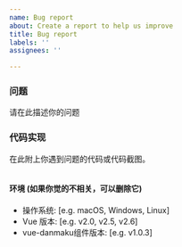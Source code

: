 ```yaml
---
name: Bug report
about: Create a report to help us improve
title: Bug report
labels: ''
assignees: ''

---
```


### 问题

请在此描述你的问题


### 代码实现

在此附上你遇到问题的代码或代码截图。

```

``` 

#### 环境 (如果你觉的不相关，可以删除它)

 - 操作系统: [e.g. macOS, Windows, Linux]
 - Vue 版本: [e.g. v2.0, v2.5, v2.6]
 - vue-danmaku组件版本: [e.g. v1.0.3]
